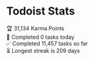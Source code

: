 
# Todoist Stats

<!-- TODO-IST:START -->
🏆  31,134 Karma Points           
🌸  Completed 0 tasks today           
✅  Completed 11,457 tasks so far           
⏳  Longest streak is 209 days
<!-- TODO-IST:END -->
